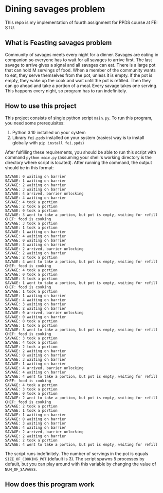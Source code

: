 # Dining savages problem
This repo is my implementation of fourth assignment for PPDS course at FEI STU.

## What is Feasting savages problem
Community of savages meets every night for a dinner. Savages are eating in companion so everyone has to wait for all savages to arrive first. The last savage to arrive gives a signal and all savages can eat. There is a large pot that can hold M servings of food. When a member of the community wants to eat, they serve themselves from the pot, unless it is empty. If the pot is empty, they wake up the cook and wait until the pot is refilled. Then they can go ahead and take a portion of a meal. Every savage takes one serving. This happens every night, so program has to run indefinitely.

## How to use this project
This project consists of single python script `main.py`. To run this program, you need some prerequisites: 
1. Python 3.10 installed on your system
2. Library `fei.ppds` installed on your system (easiest way is to install globally with `pip install fei.ppds`)

After fulfilling these requirements, you should be able to run this script with command `python main.py` (assuming your shell's working directory is the directory where script is located).
After running the command, the output should be in this format: 
```
SAVAGE: 0 waiting on barrier
SAVAGE: 1 waiting on barrier
SAVAGE: 2 waiting on barrier
SAVAGE: 3 waiting on barrier
SAVAGE: 4 arrived, barrier unlocking
SAVAGE: 4 waiting on barrier
SAVAGE: 4 took a portion
SAVAGE: 2 took a portion
SAVAGE: 0 took a portion
SAVAGE: 3 went to take a portion, but pot is empty, waiting for refill
CHEF: food is cooking
SAVAGE: 3 took a portion
SAVAGE: 1 took a portion
SAVAGE: 1 waiting on barrier
SAVAGE: 4 waiting on barrier
SAVAGE: 0 waiting on barrier
SAVAGE: 3 waiting on barrier
SAVAGE: 2 arrived, barrier unlocking
SAVAGE: 2 waiting on barrier
SAVAGE: 2 took a portion
SAVAGE: 4 went to take a portion, but pot is empty, waiting for refill
CHEF: food is cooking
SAVAGE: 4 took a portion
SAVAGE: 0 took a portion
SAVAGE: 3 took a portion
SAVAGE: 1 went to take a portion, but pot is empty, waiting for refill
CHEF: food is cooking
SAVAGE: 1 took a portion
SAVAGE: 1 waiting on barrier
SAVAGE: 4 waiting on barrier
SAVAGE: 3 waiting on barrier
SAVAGE: 2 waiting on barrier
SAVAGE: 0 arrived, barrier unlocking
SAVAGE: 0 waiting on barrier
SAVAGE: 0 took a portion
SAVAGE: 1 took a portion
SAVAGE: 3 went to take a portion, but pot is empty, waiting for refill
CHEF: food is cooking
SAVAGE: 3 took a portion
SAVAGE: 4 took a portion
SAVAGE: 2 took a portion
SAVAGE: 2 waiting on barrier
SAVAGE: 0 waiting on barrier
SAVAGE: 3 waiting on barrier
SAVAGE: 1 waiting on barrier
SAVAGE: 4 arrived, barrier unlocking
SAVAGE: 4 waiting on barrier
SAVAGE: 4 went to take a portion, but pot is empty, waiting for refill
CHEF: food is cooking
SAVAGE: 4 took a portion
SAVAGE: 3 took a portion
SAVAGE: 0 took a portion
SAVAGE: 2 went to take a portion, but pot is empty, waiting for refill
CHEF: food is cooking
SAVAGE: 2 took a portion
SAVAGE: 1 took a portion
SAVAGE: 1 waiting on barrier
SAVAGE: 0 waiting on barrier
SAVAGE: 3 waiting on barrier
SAVAGE: 4 waiting on barrier
SAVAGE: 2 arrived, barrier unlocking
SAVAGE: 2 waiting on barrier
SAVAGE: 2 took a portion
SAVAGE: 4 went to take a portion, but pot is empty, waiting for refill
```

The script runs indefinitely. The number of servings in the pot is equals `SIZE_OF_COOKING_POT` (default is 3). 
The script spawns 5 processes by default, but you can play around with this variable by changing the value of `NUM_OF_SAVAGES`.

## How does this program work